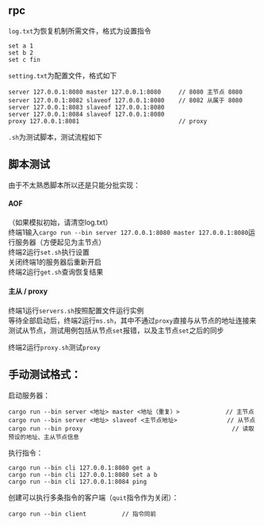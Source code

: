 ## rpc
`log.txt`为恢复机制所需文件，格式为设置指令  
```
set a 1
set b 2
set c fin
```
`setting.txt`为配置文件，格式如下  
```
server 127.0.0.1:8080 master 127.0.0.1:8080     // 8080 主节点 8080
server 127.0.0.1:8082 slaveof 127.0.0.1:8080    // 8082 从属于 8080
server 127.0.0.1:8083 slaveof 127.0.0.1:8080
server 127.0.0.1:8084 slaveof 127.0.0.1:8080
proxy 127.0.0.1:8081                            // proxy
```

`.sh`为测试脚本，测试流程如下  
## 脚本测试
由于不太熟悉脚本所以还是只能分批实现：  
#### AOF
（如果模拟初始，请清空log.txt）  
终端1输入`cargo run --bin server 127.0.0.1:8080 master 127.0.0.1:8080`运行服务器（方便起见为主节点）  
终端2运行`set.sh`执行设置  
关闭终端1的服务器后重新开启  
终端2运行`get.sh`查询恢复结果  

#### 主从 / proxy
终端1运行`servers.sh`按照配置文件运行实例  
等待全部启动后，终端2运行`ms.sh`，其中不通过`proxy`直接与从节点的地址连接来测试从节点，测试用例包括从节点`set`报错，以及主节点`set`之后的同步  

终端2运行`proxy.sh`测试`proxy  
`
## 手动测试格式：  
启动服务器：  
```
cargo run --bin server <地址> master <地址（重复）>             // 主节点
cargo run --bin server <地址> slaveof <主节点地址>              // 从节点
cargo run --bin proxy                                          // 读取预设的地址、主从节点信息
```
执行指令：  
```
cargo run --bin cli 127.0.0.1:8080 get a
cargo run --bin cli 127.0.0.1:8080 set a b
cargo run --bin cli 127.0.0.1:8084 ping

```
创建可以执行多条指令的客户端（`quit`指令作为关闭）：  
```
cargo run --bin client          // 指令同前
```